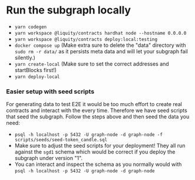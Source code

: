 # Run the subgraph locally

- `yarn codegen`
- `yarn workspace @liquity/contracts hardhat node --hostname 0.0.0.0`
- `yarn workspace @liquity/contracts deploy:local:testing`
- `docker compose up` (Make extra sure to delete the "data" directory with `sudo rm -r data/` as it persists meta data and will let your subgraph fail silently.)
- `yarn create-local` (Make sure to set the correct addresses and startBlocks first!)
- `yarn deploy-local`

### Easier setup with seed scripts

For generating data to test E2E it would be too much effort to create real contracts and interact with the every time. Therefore we have seed scripts that seed the subgraph. Follow the steps above and then seed the data you need:

- `psql -h localhost -p 5432 -U graph-node -d graph-node -f scripts/seeds/seed-token_candle.sql`
- Make sure to adjust the seed scripts for your deployment! They all run against the `sgd1` schema which would be correct if you deploy the subgraph under version "1".
- You can interact and inspect the schema as you normally would with `psql -h localhost -p 5432 -U graph-node -d graph-node`

